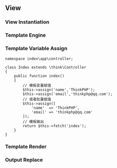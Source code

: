 ## View

### View Instantiation

### Template Engine

### Template Variable Assign

```
namespace index\app\controller;

class Index extends \think\Controller
{
    public function index()
    {
        // 模板变量赋值
        $this->assign('name','ThinkPHP');
        $this->assign('email','thinkphp@qq.com');
        // 或者批量赋值
        $this->assign([
            'name'  => 'ThinkPHP',
            'email' => 'thinkphp@qq.com'
        ]);
        // 模板输出
        return $this->fetch('index');
    }
}
```

### Template Render

### Output Replace